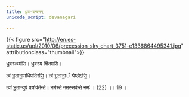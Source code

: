 ```yaml
---
title: ध्रुव-वन्दनम्
unicode_script: devanagari

---
```


{{< figure src="http://en.es-static.us/upl/2010/06/precession_sky_chart_3751-e1336864495341.jpg" attributionclass="thumbnail">}}

ध्रु॒वस्त्वम॑सि। ध्रु॒वस्य क्षि॑तमसि।

त्वं भू॒ताना॒मधि॑पतिरसि॒। त्वं भू॒ताना॒ँ श्रेष्ठो॑ऽसि॒।

त्वां भू॒तान्युप॑ प॒र्याव॑र्तन्ते॒। नम॑स्ते॒ नम॒स्सर्व॑न्ते॒ नमः॑ । (22) ।। 19 ।
